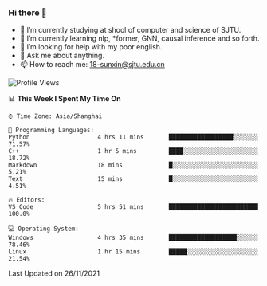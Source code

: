 ### Hi there 👋

<!--
**sunxin000/sunxin000** is a ✨ _special_ ✨ repository because its `README.md` (this file) appears on your GitHub profile.

Here are some ideas to get you started:

- 🔭 I’m currently working on ...
- 🌱 I’m currently learning ...
- 👯 I’m looking to collaborate on ...
- 🤔 I’m looking for help with ...
- 💬 Ask me about ...
- 📫 How to reach me: ...
- 😄 Pronouns: ...
- ⚡ Fun fact: ...
-->
- 🏫 I’m currently studying at shool of computer and science of SJTU.
- 🌱 I’m currently learning nlp, \*former, GNN, causal inference and so forth.
- 🤔 I’m looking for help with my poor english.
- 💬 Ask me about anything.
- 📫 How to reach me: 18-sunxin@sjtu.edu.cn
<!--START_SECTION:waka-->
![Profile Views](http://img.shields.io/badge/Profile%20Views-0-blue)

📊 **This Week I Spent My Time On** 

```text
⌚︎ Time Zone: Asia/Shanghai

💬 Programming Languages: 
Python                   4 hrs 11 mins       ██████████████████░░░░░░░   71.57% 
C++                      1 hr 5 mins         ████░░░░░░░░░░░░░░░░░░░░░   18.72% 
Markdown                 18 mins             █░░░░░░░░░░░░░░░░░░░░░░░░   5.21% 
Text                     15 mins             █░░░░░░░░░░░░░░░░░░░░░░░░   4.51%

🔥 Editors: 
VS Code                  5 hrs 51 mins       █████████████████████████   100.0%

💻 Operating System: 
Windows                  4 hrs 35 mins       ███████████████████░░░░░░   78.46% 
Linux                    1 hr 15 mins        █████░░░░░░░░░░░░░░░░░░░░   21.54%

```


 Last Updated on 26/11/2021
<!--END_SECTION:waka-->
